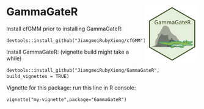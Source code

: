 # GammaGateR <img src="logoGammaGateR.png" align="right" height = "150" />

Install cfGMM prior to installing GammaGateR:
```
devtools::install_github("JiangmeiRubyXiong/cfGMM")
```
Install GammaGateR: (vignette build might take a while)
```
devtools::install_github("JiangmeiRubyXiong/GammaGateR", build_vignettes = TRUE)
```
Vignette for this package: run this line in R console:
```
vignette("my-vignette",package="GammaGateR")
```
